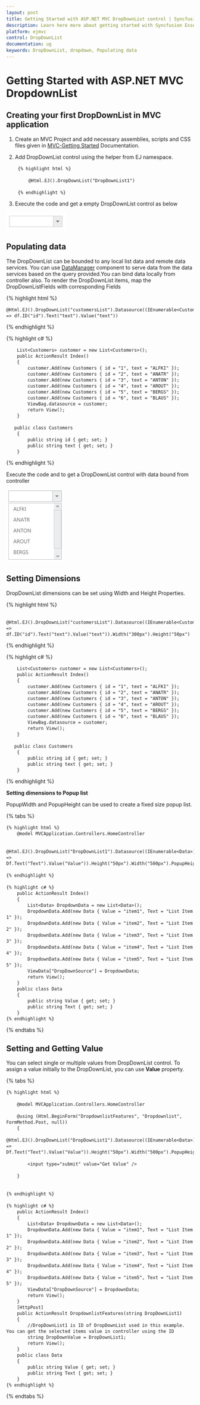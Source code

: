 ```yaml
---
layout: post
title: Getting Started with ASP.NET MVC DropDownList control | Syncfusion
description: Learn here more about getting started with Syncfusion Essential ASP.NET MVC DropdownList Control, its elements, and more.
platform: ejmvc
control: DropDownList
documentation: ug
keywords: DropDownList, dropdown, Populating data
---
```


# Getting Started with ASP.NET MVC DropdownList

## Creating your first DropDownList in MVC application

1. Create an MVC Project and add necessary assemblies, scripts and CSS files given in [MVC-Getting Started](https://help.syncfusion.com/aspnetmvc/getting-started#manual-integration-of-syncfusion-mvc-components-into-newexisting-mvc-applications) Documentation.

2. Add DropDownList control using the helper from EJ namespace. 

        {% highlight html %}

            @Html.EJ().DropDownList("DropDownList1")
                
        {% endhighlight %}

3. Execute the code and get a empty DropDownList control as below

![](Getteing-Started_images/Getteing-Started_img1.jpeg)

## Populating data

The DropDownList can be bounded to any local list data and remote data services. You can use [DataManager](https://help.syncfusion.com/js/datamanager/overview) component to serve data from the data services based on the query provided.You can bind data locally from controller also. To render the DropDownList items, map the DropDownListFields with corresponding Fields <br/>
 
	
{% highlight html %}

    @Html.EJ().DropDownList("customersList").Datasource((IEnumerable<Customers>)ViewBag.datasource).DropDownListFields(df => df.ID("id").Text("text").Value("text"))	

{% endhighlight %}

{% highlight c# %}
  
        List<Customers> customer = new List<Customers>();
        public ActionResult Index()
        {
            customer.Add(new Customers { id = "1", text = "ALFKI" });
            customer.Add(new Customers { id = "2", text = "ANATR" });
            customer.Add(new Customers { id = "3", text = "ANTON" });
            customer.Add(new Customers { id = "4", text = "AROUT" });
            customer.Add(new Customers { id = "5", text = "BERGS" });
            customer.Add(new Customers { id = "6", text = "BLAUS" });
            ViewBag.datasource = customer;
            return View();
        }

       public class Customers
        {
            public string id { get; set; }
            public string text { get; set; }
        }
  {% endhighlight  %}

Execute the code and to get a DropDownList control with data bound from controller

![](Getteing-Started_images/Getteing-Started_img2.jpeg)

## Setting Dimensions

DropDownList dimensions can be set using Width and Height Properties.
	
{% highlight html %}

     @Html.EJ().DropDownList("customersList").Datasource((IEnumerable<Customers>)ViewBag.datasource).DropDownListFields(df => df.ID("id").Text("text").Value("text")).Width("300px").Height("50px")

{% endhighlight %}

{% highlight c# %}
  
        List<Customers> customer = new List<Customers>();
        public ActionResult Index()
        {
            customer.Add(new Customers { id = "1", text = "ALFKI" });
            customer.Add(new Customers { id = "2", text = "ANATR" });
            customer.Add(new Customers { id = "3", text = "ANTON" });
            customer.Add(new Customers { id = "4", text = "AROUT" });
            customer.Add(new Customers { id = "5", text = "BERGS" });
            customer.Add(new Customers { id = "6", text = "BLAUS" });
            ViewBag.datasource = customer;
            return View();
        }

       public class Customers
        {
            public string id { get; set; }
            public string text { get; set; }
        }
  {% endhighlight  %}

**Setting dimensions to Popup list**

PopupWidth and PopupHeight can be used to create a fixed size popup list.

{% tabs %}

	{% highlight html %}
        @model MVCApplication.Controllers.HomeController
        
        @Html.EJ().DropDownList("DropDownList1").Datasource((IEnumerable<Data>)ViewData["DropDownSource"]).DropDownListFields(Df => Df.Text("Text").Value("Value")).Height("50px").Width("500px").PopupHeight("200px").PopupWidth("300px")
		
	{% endhighlight %}
    
    {% highlight c# %}
        public ActionResult Index()
        {
            List<Data> DropdownData = new List<Data>();
            DropdownData.Add(new Data { Value = "item1", Text = "List Item 1" });
            DropdownData.Add(new Data { Value = "item2", Text = "List Item 2" });
            DropdownData.Add(new Data { Value = "item3", Text = "List Item 3" });
            DropdownData.Add(new Data { Value = "item4", Text = "List Item 4" });
            DropdownData.Add(new Data { Value = "item5", Text = "List Item 5" });
            ViewData["DropDownSource"] = DropdownData;
            return View();
        }
        public class Data
        {
            public string Value { get; set; }
            public string Text { get; set; }
        }
    {% endhighlight %}
    
{% endtabs %}
	
## Setting and Getting Value

You can select single or multiple values from DropDownList control. To assign a value initially to the DropDownList, you can use <b>Value</b> property.

{% tabs %}
	
    {% highlight html %}
        
        @model MVCApplication.Controllers.HomeController
        
        @using (Html.BeginForm("DropdownlistFeatures", "Dropdownlist", FormMethod.Post, null))
        {
            @Html.EJ().DropDownList("DropDownList1").Datasource((IEnumerable<Data>)ViewData["DropDownSource"]).DropDownListFields(Df => Df.Text("Text").Value("Value")).Height("50px").Width("500px").PopupHeight("200px").PopupWidth("300px").Value("item3")
            
            <input type="submit" value="Get Value" />
            
        }
        

	{% endhighlight %}
    
    {% highlight c# %}
        public ActionResult Index()
        {
            List<Data> DropdownData = new List<Data>();
            DropdownData.Add(new Data { Value = "item1", Text = "List Item 1" });
            DropdownData.Add(new Data { Value = "item2", Text = "List Item 2" });
            DropdownData.Add(new Data { Value = "item3", Text = "List Item 3" });
            DropdownData.Add(new Data { Value = "item4", Text = "List Item 4" });
            DropdownData.Add(new Data { Value = "item5", Text = "List Item 5" });
            ViewData["DropDownSource"] = DropdownData;
            return View();
        }
        [HttpPost]
        public ActionResult DropdownlistFeatures(string DropDownList1)
        {
            //DropDownList1 is ID of DropDownList used in this example. You can get the selected items value in controller using the ID
            string DropDownValue = DropDownList1;
            return View();
        }
        public class Data
        {
            public string Value { get; set; }
            public string Text { get; set; }
        }
    {% endhighlight %}

{% endtabs %}

